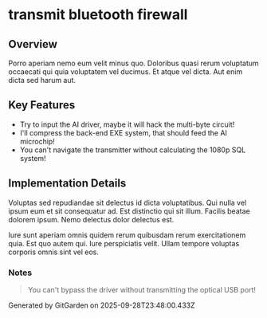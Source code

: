# transmit bluetooth firewall

## Overview
Porro aperiam nemo eum velit minus quo. Doloribus quasi rerum voluptatum occaecati qui quia voluptatem vel ducimus. Et atque vel dicta. Aut enim dicta sed harum aut.

## Key Features
- Try to input the AI driver, maybe it will hack the multi-byte circuit!
- I'll compress the back-end EXE system, that should feed the AI microchip!
- You can't navigate the transmitter without calculating the 1080p SQL system!

## Implementation Details
Voluptas sed repudiandae sit delectus id dicta voluptatibus. Qui nulla vel ipsum eum et sit consequatur ad. Est distinctio qui sit illum. Facilis beatae dolorem ipsum. Nemo delectus dolor delectus est.
 Iure sunt aperiam omnis quidem rerum quibusdam rerum exercitationem quia. Est quo autem qui. Iure perspiciatis velit. Ullam tempore voluptas corporis omnis sint vel eos.

### Notes
> You can't bypass the driver without transmitting the optical USB port!

Generated by GitGarden on 2025-09-28T23:48:00.433Z
